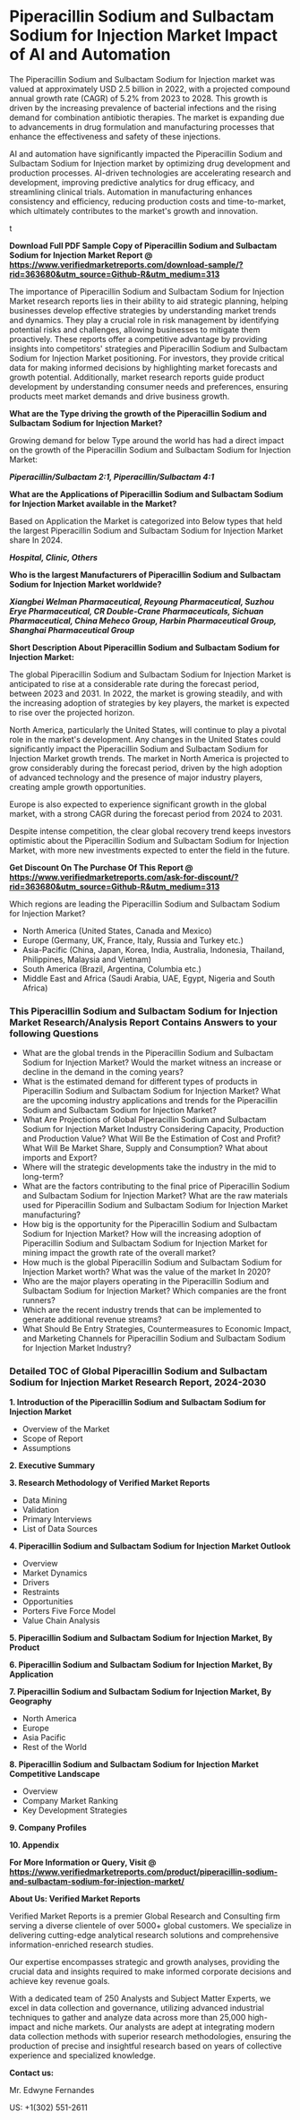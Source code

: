 <meta name="title" content="Global Piperacillin Sodium and Sulbactam Sodium for Injection Market Impact of AI and Automation"><meta name="description" content="The Piperacillin Sodium and Sulbactam Sodium for Injection market was valued at approximately USD 2.5 billion in 2022, with a projected compound annual growth rate (CA"><meta name="title" content="Piperacillin Sodium and Sulbactam Sodium for Injection Market Size, Share, Scope, Trends, Growth, Opportunities, Analysis, Forecast"><h1>Piperacillin Sodium and Sulbactam Sodium for Injection Market Impact of AI and Automation</h1><p>The Piperacillin Sodium and Sulbactam Sodium for Injection market was valued at approximately USD 2.5 billion in 2022, with a projected compound annual growth rate (CAGR) of 5.2% from 2023 to 2028. This growth is driven by the increasing prevalence of bacterial infections and the rising demand for combination antibiotic therapies. The market is expanding due to advancements in drug formulation and manufacturing processes that enhance the effectiveness and safety of these injections.</p><p>AI and automation have significantly impacted the Piperacillin Sodium and Sulbactam Sodium for Injection market by optimizing drug development and production processes. AI-driven technologies are accelerating research and development, improving predictive analytics for drug efficacy, and streamlining clinical trials. Automation in manufacturing enhances consistency and efficiency, reducing production costs and time-to-market, which ultimately contributes to the market's growth and innovation.</p>t</p><p id="" class=""><strong>Download Full PDF Sample Copy of Piperacillin Sodium and Sulbactam Sodium for Injection Market Report @ <a href="https://www.verifiedmarketreports.com/download-sample/?rid=363680&utm_source=Github-R&utm_medium=313" target="_blank">https://www.verifiedmarketreports.com/download-sample/?rid=363680&utm_source=Github-R&utm_medium=313</a></strong></p><p>The importance of&nbsp;Piperacillin Sodium and Sulbactam Sodium for Injection Market research reports lies in their ability to aid strategic planning, helping businesses develop effective strategies by understanding market trends and dynamics. They play a crucial role in risk management by identifying potential risks and challenges, allowing businesses to mitigate them proactively. These reports offer a competitive advantage by providing insights into competitors' strategies and Piperacillin Sodium and Sulbactam Sodium for Injection Market positioning. For investors, they provide critical data for making informed decisions by highlighting market forecasts and growth potential. Additionally, market research reports guide product development by understanding consumer needs and preferences, ensuring products meet market demands and drive business growth.</p><p><strong>What are the&nbsp;Type driving the growth of the Piperacillin Sodium and Sulbactam Sodium for Injection Market?</strong></p><p id="" class="">Growing demand for below Type around the world has had a direct impact on the growth of the Piperacillin Sodium and Sulbactam Sodium for Injection Market:</p><em><strong>Piperacillin/Sulbactam 2:1, Piperacillin/Sulbactam 4:1</strong></em></p><strong>What are the&nbsp;Applications&nbsp;of Piperacillin Sodium and Sulbactam Sodium for Injection Market available in the Market?</strong></p><p id="" class="">Based on Application the Market is categorized into Below types that held the largest Piperacillin Sodium and Sulbactam Sodium for Injection Market share In 2024.</p><em><strong>Hospital, Clinic, Others</strong></em></p><strong>Who is the largest Manufacturers of Piperacillin Sodium and Sulbactam Sodium for Injection Market worldwide?</strong></p><p><em><strong>Xiangbei Welman Pharmaceutical, Reyoung Pharmaceutical, Suzhou Erye Pharmaceutical, CR Double-Crane Pharmaceuticals, Sichuan Pharmaceutical, China Meheco Group, Harbin Pharmaceutical Group, Shanghai Pharmaceutical Group</strong></em></p><p id="" class=""><strong>Short Description About Piperacillin Sodium and Sulbactam Sodium for Injection Market:</strong></p><p>The global Piperacillin Sodium and Sulbactam Sodium for Injection Market is anticipated to rise at a considerable rate during the forecast period, between 2023 and 2031. In 2022, the market is growing steadily, and with the increasing adoption of strategies by key players, the market is expected to rise over the projected horizon.</p><p>North America, particularly the United States, will continue to play a pivotal role in the market's development. Any changes in the United States could significantly impact the Piperacillin Sodium and Sulbactam Sodium for Injection Market growth trends. The market in North America is projected to grow considerably during the forecast period, driven by the high adoption of advanced technology and the presence of major industry players, creating ample growth opportunities.</p><p>Europe is also expected to experience significant growth in the global market, with a strong CAGR during the forecast period from 2024 to 2031.</p><p>Despite intense competition, the clear global recovery trend keeps investors optimistic about the Piperacillin Sodium and Sulbactam Sodium for Injection Market, with more new investments expected to enter the field in the future.</p><p id="" class=""><strong>Get Discount On The Purchase Of This Report @ <a href="https://www.verifiedmarketreports.com/ask-for-discount/?rid=363680&utm_source=Github-R&utm_medium=313" target="_blank">https://www.verifiedmarketreports.com/ask-for-discount/?rid=363680&utm_source=Github-R&utm_medium=313</a></strong></p>Which regions are leading the Piperacillin Sodium and Sulbactam Sodium for Injection Market?</p><ul><li>North America (United States, Canada and Mexico)</li><li>Europe (Germany, UK, France, Italy, Russia and Turkey etc.)</li><li>Asia-Pacific (China, Japan, Korea, India, Australia, Indonesia, Thailand, Philippines, Malaysia and Vietnam)</li><li>South America (Brazil, Argentina, Columbia etc.)</li><li>Middle East and Africa (Saudi Arabia, UAE, Egypt, Nigeria and South Africa)</li></ul><h3 id="" class="">This Piperacillin Sodium and Sulbactam Sodium for Injection Market Research/Analysis Report Contains Answers to your following Questions</h3><ul><li>What are the global trends in the Piperacillin Sodium and Sulbactam Sodium for Injection Market? Would the market witness an increase or decline in the demand in the coming years?</li><li>What is the estimated demand for different types of products in Piperacillin Sodium and Sulbactam Sodium for Injection Market? What are the upcoming industry applications and trends for the Piperacillin Sodium and Sulbactam Sodium for Injection Market?</li><li>What Are Projections of Global Piperacillin Sodium and Sulbactam Sodium for Injection Market Industry Considering Capacity, Production and Production Value? What Will Be the Estimation of Cost and Profit? What Will Be Market Share, Supply and Consumption? What about imports and Export?</li><li>Where will the strategic developments take the industry in the mid to long-term?</li><li>What are the factors contributing to the final price of Piperacillin Sodium and Sulbactam Sodium for Injection Market? What are the raw materials used for Piperacillin Sodium and Sulbactam Sodium for Injection Market manufacturing?</li><li>How big is the opportunity for the Piperacillin Sodium and Sulbactam Sodium for Injection Market? How will the increasing adoption of Piperacillin Sodium and Sulbactam Sodium for Injection Market for mining impact the growth rate of the overall market?</li><li>How much is the global Piperacillin Sodium and Sulbactam Sodium for Injection Market worth? What was the value of the market In 2020?</li><li>Who are the major players operating in the Piperacillin Sodium and Sulbactam Sodium for Injection Market? Which companies are the front runners?</li><li>Which are the recent industry trends that can be implemented to generate additional revenue streams?</li><li>What Should Be Entry Strategies, Countermeasures to Economic Impact, and Marketing Channels for Piperacillin Sodium and Sulbactam Sodium for Injection Market Industry?</li></ul><h3 id="" class="">Detailed TOC of Global Piperacillin Sodium and Sulbactam Sodium for Injection Market Research Report, 2024-2030</h3><p id="" class=""><strong>1. Introduction of the Piperacillin Sodium and Sulbactam Sodium for Injection Market</strong></p><ul><li>Overview of the Market</li><li>Scope of Report</li><li>Assumptions</li></ul><p id="" class=""><strong>2. Executive Summary</strong></p><p id="" class=""><strong>3. Research Methodology of Verified Market Reports</strong></p><ul><li>Data Mining</li><li>Validation</li><li>Primary Interviews</li><li>List of Data Sources</li></ul><p id="" class=""><strong>4. Piperacillin Sodium and Sulbactam Sodium for Injection Market Outlook</strong></p><ul><li>Overview</li><li>Market Dynamics</li><li>Drivers</li><li>Restraints</li><li>Opportunities</li><li>Porters Five Force Model</li><li>Value Chain Analysis</li></ul><p id="" class=""><strong>5. Piperacillin Sodium and Sulbactam Sodium for Injection Market, By Product</strong></p><p id="" class=""><strong>6. Piperacillin Sodium and Sulbactam Sodium for Injection Market, By Application</strong></p><p id="" class=""><strong>7. Piperacillin Sodium and Sulbactam Sodium for Injection Market, By Geography</strong></p><ul><li>North America</li><li>Europe</li><li>Asia Pacific</li><li>Rest of the World</li></ul><p id="" class=""><strong>8. Piperacillin Sodium and Sulbactam Sodium for Injection Market Competitive Landscape</strong></p><ul><li>Overview</li><li>Company Market Ranking</li><li>Key Development Strategies</li></ul><p id="" class=""><strong>9. Company Profiles</strong></p><p id="" class=""><strong>10. Appendix</strong></p><p id="" class=""><strong>For More Information or Query, Visit @ <a href="https://www.verifiedmarketreports.com/product/piperacillin-sodium-and-sulbactam-sodium-for-injection-market/" target="_blank">https://www.verifiedmarketreports.com/product/piperacillin-sodium-and-sulbactam-sodium-for-injection-market/</a></strong></p><p id="" class=""><strong>About Us: Verified Market Reports</strong></p><p id="" class="">Verified Market Reports is a premier Global Research and Consulting firm serving a diverse clientele of over 5000+ global customers. We specialize in delivering cutting-edge analytical research solutions and comprehensive information-enriched research studies.</p><p id="" class="">Our expertise encompasses strategic and growth analyses, providing the crucial data and insights required to make informed corporate decisions and achieve key revenue goals.</p><p id="" class="">With a dedicated team of 250 Analysts and Subject Matter Experts, we excel in data collection and governance, utilizing advanced industrial techniques to gather and analyze data across more than 25,000 high-impact and niche markets. Our analysts are adept at integrating modern data collection methods with superior research methodologies, ensuring the production of precise and insightful research based on years of collective experience and specialized knowledge.</p><p id="" class=""><strong>Contact us:</strong></p><p id="" class="">Mr. Edwyne Fernandes</p><p id="" class="">US: +1(302) 551-2611</p>